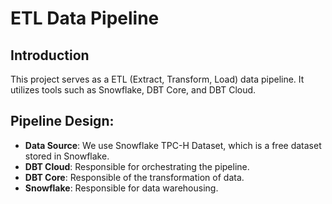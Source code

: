 # ETL Data Pipeline

## Introduction

This project serves as a ETL (Extract, Transform, Load) data pipeline. It utilizes tools such as Snowflake, DBT Core, and DBT Cloud.


## Pipeline Design:

- **Data Source**: We use Snowflake TPC-H Dataset, which is a free dataset stored in Snowflake.
- **DBT Cloud**: Responsible for orchestrating the pipeline.
- **DBT Core**: Responsible of the transformation of data.
- **Snowflake**: Responsible for data warehousing.

